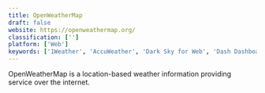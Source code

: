 ```yaml
---
title: OpenWeatherMap
draft: false 
website: https://openweathermap.org/
classification: ['']
platform: ['Web']
keywords: ['1Weather', 'AccuWeather', 'Dark Sky for Web', 'Dash Dashboards', 'Evernote', 'Forecastie', 'Intellicast', 'MyForecast', 'The Weather Channel', 'Today Weather', 'Weather Underground', 'WeatherBug', 'WeatherMate', 'WeatherMetro', 'Weatherspark', 'Windguru', 'Windy', 'World Weather', 'Yahoo Weather', 'YoWindow']
---
```

OpenWeatherMap is a location-based weather information providing service over the internet.